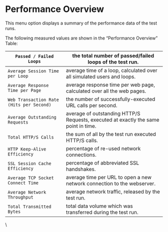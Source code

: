 # Performance Overview

This menu option displays a summary of the performance data of the test runs.



The following measured values are shown in the “Performance Overview” Table:

| `Passed / Failed Loops`                  | the total number of passed/failed loops of the test run.                            |
| ---------------------------------------- | ----------------------------------------------------------------------------------- |
| `Average Session Time per Loop`          | average time of a loop, calculated over all simulated users and loops.              |
| `Average Response Time per Page`         | average response time per web page, calculated over all the web pages.              |
| `Web Transaction Rate (Hits per Second)` | the number of successfully-executed URL calls per second.                           |
| `Average Outstanding Requests`           | average of outstanding HTTP/S Requests, executed at exactly the same point in time. |
| `Total HTTP/S Calls`                     | the sum of all by the test run executed HTTP/S calls.                               |
| `HTTP Keep-Alive Efficiency`             | percentage of re-used network connections.                                          |
| `SSL Session Cache Efficiency`           | percentage of abbreviated SSL handshakes.                                           |
| `Average TCP Socket Connect Time`        | average time per URL to open a new network connection to the webserver.             |
| `Average Network Throughput`             | average network traffic, released by the test run.                                  |
| `Total Transmitted Bytes`                | total data volume which was transferred during the test run.                        |

\
